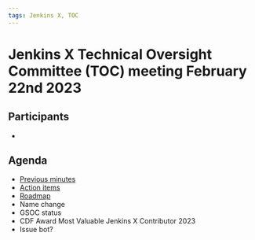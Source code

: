 ```yaml
---
tags: Jenkins X, TOC
---
```

# Jenkins X Technical Oversight Committee (TOC) meeting February 22nd 2023

## Participants

- <fill in>

## Agenda

- [Previous minutes](2022-11-16.md)
- [Action items](https://github.com/orgs/jenkins-x/projects/21/views/1)
- [Roadmap](https://github.com/orgs/jenkins-x/projects/13)
- Name change
- GSOC status
- CDF Award Most Valuable Jenkins X Contributor 2023
- Issue bot?
